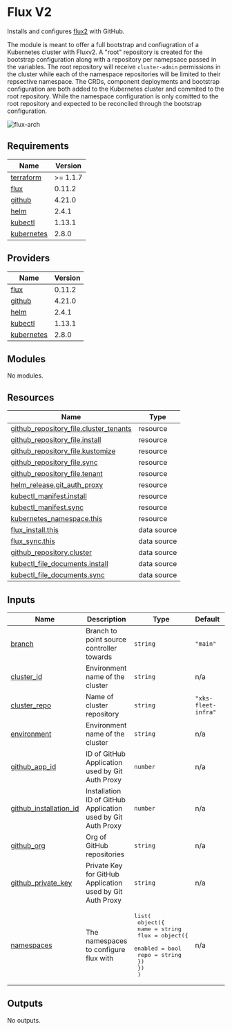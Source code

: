 # Flux V2

Installs and configures [flux2](https://github.com/fluxcd/flux2) with GitHub.

The module is meant to offer a full bootstrap and confiugration of a Kubernetes cluster
with Fluxv2. A "root" repository is created for the bootstrap configuration along with a
repository per namepsace passed in the variables. The root repository will receive `cluster-admin`
permissions in the cluster while each of the namespace repositories will be limited to their
repsective namespace. The CRDs, component deployments and bootstrap configuration are both
added to the Kubernetes cluster and commited to the root repository. While the namespace
configuration is only comitted to the root repository and expected to be reconciled through
the bootstrap configuration.

![flux-arch](../../../assets/fluxcd-v2.jpg)

## Requirements

| Name | Version |
|------|---------|
| <a name="requirement_terraform"></a> [terraform](#requirement\_terraform) | >= 1.1.7 |
| <a name="requirement_flux"></a> [flux](#requirement\_flux) | 0.11.2 |
| <a name="requirement_github"></a> [github](#requirement\_github) | 4.21.0 |
| <a name="requirement_helm"></a> [helm](#requirement\_helm) | 2.4.1 |
| <a name="requirement_kubectl"></a> [kubectl](#requirement\_kubectl) | 1.13.1 |
| <a name="requirement_kubernetes"></a> [kubernetes](#requirement\_kubernetes) | 2.8.0 |

## Providers

| Name | Version |
|------|---------|
| <a name="provider_flux"></a> [flux](#provider\_flux) | 0.11.2 |
| <a name="provider_github"></a> [github](#provider\_github) | 4.21.0 |
| <a name="provider_helm"></a> [helm](#provider\_helm) | 2.4.1 |
| <a name="provider_kubectl"></a> [kubectl](#provider\_kubectl) | 1.13.1 |
| <a name="provider_kubernetes"></a> [kubernetes](#provider\_kubernetes) | 2.8.0 |

## Modules

No modules.

## Resources

| Name | Type |
|------|------|
| [github_repository_file.cluster_tenants](https://registry.terraform.io/providers/integrations/github/4.21.0/docs/resources/repository_file) | resource |
| [github_repository_file.install](https://registry.terraform.io/providers/integrations/github/4.21.0/docs/resources/repository_file) | resource |
| [github_repository_file.kustomize](https://registry.terraform.io/providers/integrations/github/4.21.0/docs/resources/repository_file) | resource |
| [github_repository_file.sync](https://registry.terraform.io/providers/integrations/github/4.21.0/docs/resources/repository_file) | resource |
| [github_repository_file.tenant](https://registry.terraform.io/providers/integrations/github/4.21.0/docs/resources/repository_file) | resource |
| [helm_release.git_auth_proxy](https://registry.terraform.io/providers/hashicorp/helm/2.4.1/docs/resources/release) | resource |
| [kubectl_manifest.install](https://registry.terraform.io/providers/gavinbunney/kubectl/1.13.1/docs/resources/manifest) | resource |
| [kubectl_manifest.sync](https://registry.terraform.io/providers/gavinbunney/kubectl/1.13.1/docs/resources/manifest) | resource |
| [kubernetes_namespace.this](https://registry.terraform.io/providers/hashicorp/kubernetes/2.8.0/docs/resources/namespace) | resource |
| [flux_install.this](https://registry.terraform.io/providers/fluxcd/flux/0.11.2/docs/data-sources/install) | data source |
| [flux_sync.this](https://registry.terraform.io/providers/fluxcd/flux/0.11.2/docs/data-sources/sync) | data source |
| [github_repository.cluster](https://registry.terraform.io/providers/integrations/github/4.21.0/docs/data-sources/repository) | data source |
| [kubectl_file_documents.install](https://registry.terraform.io/providers/gavinbunney/kubectl/1.13.1/docs/data-sources/file_documents) | data source |
| [kubectl_file_documents.sync](https://registry.terraform.io/providers/gavinbunney/kubectl/1.13.1/docs/data-sources/file_documents) | data source |

## Inputs

| Name | Description | Type | Default | Required |
|------|-------------|------|---------|:--------:|
| <a name="input_branch"></a> [branch](#input\_branch) | Branch to point source controller towards | `string` | `"main"` | no |
| <a name="input_cluster_id"></a> [cluster\_id](#input\_cluster\_id) | Environment name of the cluster | `string` | n/a | yes |
| <a name="input_cluster_repo"></a> [cluster\_repo](#input\_cluster\_repo) | Name of cluster repository | `string` | `"xks-fleet-infra"` | no |
| <a name="input_environment"></a> [environment](#input\_environment) | Environment name of the cluster | `string` | n/a | yes |
| <a name="input_github_app_id"></a> [github\_app\_id](#input\_github\_app\_id) | ID of GitHub Application used by Git Auth Proxy | `number` | n/a | yes |
| <a name="input_github_installation_id"></a> [github\_installation\_id](#input\_github\_installation\_id) | Installation ID of GitHub Application used by Git Auth Proxy | `number` | n/a | yes |
| <a name="input_github_org"></a> [github\_org](#input\_github\_org) | Org of GitHub repositories | `string` | n/a | yes |
| <a name="input_github_private_key"></a> [github\_private\_key](#input\_github\_private\_key) | Private Key for GitHub Application used by Git Auth Proxy | `string` | n/a | yes |
| <a name="input_namespaces"></a> [namespaces](#input\_namespaces) | The namespaces to configure flux with | <pre>list(<br>    object({<br>      name = string<br>      flux = object({<br>        enabled = bool<br>        repo    = string<br>      })<br>    })<br>  )</pre> | n/a | yes |

## Outputs

No outputs.
